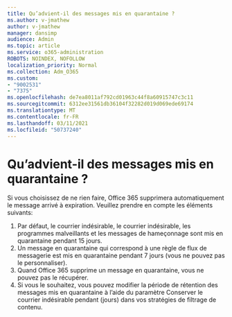 ```yaml
---
title: Qu’advient-il des messages mis en quarantaine ?
ms.author: v-jmathew
author: v-jmathew
manager: dansimp
audience: Admin
ms.topic: article
ms.service: o365-administration
ROBOTS: NOINDEX, NOFOLLOW
localization_priority: Normal
ms.collection: Adm_O365
ms.custom:
- "9002531"
- "7375"
ms.openlocfilehash: de7ea8011af792cd01963c44f8a60915747c3c11
ms.sourcegitcommit: 6312ee31561db36104f32282d019d069ede69174
ms.translationtype: MT
ms.contentlocale: fr-FR
ms.lasthandoff: 03/11/2021
ms.locfileid: "50737240"
---
```

# <a name="what-happens-to-quarantined-messages"></a>Qu’advient-il des messages mis en quarantaine ?

Si vous choisissez de ne rien faire, Office 365 supprimera automatiquement le message arrivé à expiration. Veuillez prendre en compte les éléments suivants:

1. Par défaut, le courrier indésirable, le courrier indésirable, les programmes malveillants et les messages de hameçonnage sont mis en quarantaine pendant 15 jours.
2. Un message en quarantaine qui correspond à une règle de flux de messagerie est mis en quarantaine pendant 7 jours (vous ne pouvez pas le personnaliser).
3. Quand Office 365 supprime un message en quarantaine, vous ne pouvez pas le récupérer.
4. Si vous le souhaitez, vous pouvez modifier la période de rétention des messages mis en quarantaine à l’aide du paramètre Conserver le courrier indésirable pendant (jours) dans vos stratégies de filtrage de contenu.
